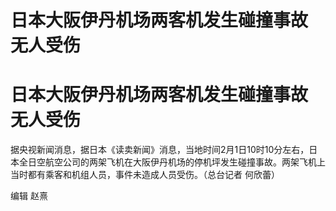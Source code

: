 # 日本大阪伊丹机场两客机发生碰撞事故 无人受伤

# 日本大阪伊丹机场两客机发生碰撞事故 无人受伤

据央视新闻消息，据日本《读卖新闻》消息，当地时间2月1日10时10分左右，日本全日空航空公司的两架飞机在大阪伊丹机场的停机坪发生碰撞事故。两架飞机上当时都有乘客和机组人员，事件未造成人员受伤。（总台记者
何欣蕾）

编辑 赵熹

